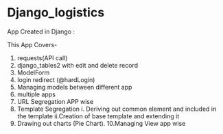 # Django_logistics
App Created in Django :

This App Covers-
1. requests(API call)
2. django_tables2 with edit and delete record
3. ModelForm 
4. login redirect (@hardLogin)
5. Managing models between different app
6. multiple apps
7. URL Segregation APP wise
8. Template Segregation
    i. Deriving out common element and  included in the template
    ii.Creation of base template and extending it
9. Drawing out charts (Pie Chart).
10.Managing View app wise
